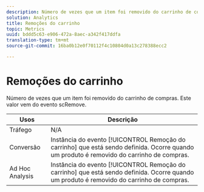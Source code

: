 ```yaml
---
description: Número de vezes que um item foi removido do carrinho de compras. Este valor provém do evento scRemove.
solution: Analytics
title: Remoções do carrinho
topic: Metrics
uuid: bddd5c63-e906-472a-8aec-a342f417ddfa
translation-type: tm+mt
source-git-commit: 16ba0b12e0f70112f4c10804d0a13c278388ecc2

---
```



# Remoções do carrinho

Número de vezes que um item foi removido do carrinho de compras. Este valor vem do evento scRemove.

| Usos | Descrição |
|---|---|
| Tráfego | N/A |
| Conversão | Instância do evento [!UICONTROL Remoção do carrinho] que está sendo definida. Ocorre quando um produto é removido do carrinho de compras. |
| Ad Hoc Analysis | Instância do evento [!UICONTROL Remoção do carrinho] que está sendo definida. Ocorre quando um produto é removido do carrinho de compras. |

